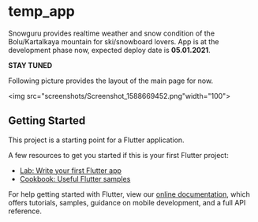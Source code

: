 # temp_app

Snowguru provides realtime weather and snow condition of the Bolu/Kartalkaya mountain for ski/snowboard lovers. App is at the development phase now, expected
deploy date is **05.01.2021**.

**STAY TUNED**

Following picture provides the layout of the main page for now.

<img src="screenshots/Screenshot_1588669452.png"width="100">






## Getting Started

This project is a starting point for a Flutter application.

A few resources to get you started if this is your first Flutter project:

- [Lab: Write your first Flutter app](https://flutter.dev/docs/get-started/codelab)
- [Cookbook: Useful Flutter samples](https://flutter.dev/docs/cookbook)

For help getting started with Flutter, view our
[online documentation](https://flutter.dev/docs), which offers tutorials,
samples, guidance on mobile development, and a full API reference.

